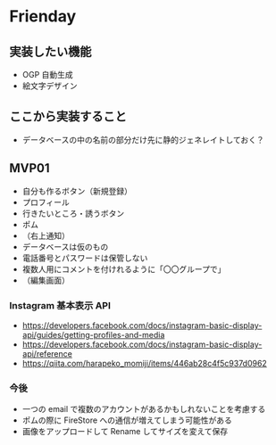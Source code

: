 # Frienday

## 実装したい機能

- OGP 自動生成
- 絵文字デザイン

## ここから実装すること

- データベースの中の名前の部分だけ先に静的ジェネレイトしておく？

## MVP01

- 自分も作るボタン（新規登録）
- プロフィール
- 行きたいところ・誘うボタン
- ポム
- （右上通知）
- データベースは仮のもの
- 電話番号とパスワードは保管しない
- 複数人用にコメントを付けれるように「〇〇グループで」
- （編集画面）

### Instagram 基本表示 API

- https://developers.facebook.com/docs/instagram-basic-display-api/guides/getting-profiles-and-media
- https://developers.facebook.com/docs/instagram-basic-display-api/reference
- https://qiita.com/harapeko_momiji/items/446ab28c4f5c937d0962

### 今後

- 一つの email で複数のアカウントがあるかもしれないことを考慮する
- ポムの際に FireStore への通信が増えてしまう可能性がある
- 画像をアップロードして Rename してサイズを変えて保存
